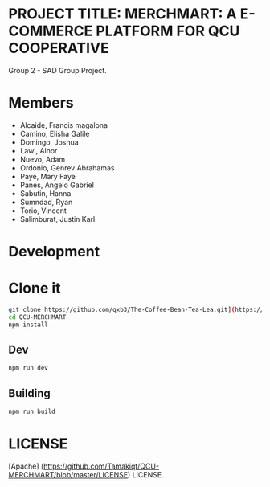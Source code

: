 

# PROJECT TITLE: MERCHMART: A E- COMMERCE PLATFORM FOR QCU COOPERATIVE

Group 2 - SAD Group Project.

# Members

* Alcaide, Francis magalona
* Camino, Elisha Galile
* Domingo, Joshua
* Lawi, Alnor
* Nuevo, Adam
* Ordonio, Genrev Abrahamas
* Paye, Mary Faye
* Panes, Angelo Gabriel
* Sabutin, Hanna
* Sumndad, Ryan
* Torio, Vincent
* Salimburat, Justin Karl


# Development

# Clone it
```sh
git clone https://github.com/qxb3/The-Coffee-Bean-Tea-Lea.git](https://github.com/Tamakiqt/QCU-MERCHMART.git
cd QCU-MERCHMART
npm install
```

## Dev
```sh
npm run dev
```



## Building
```sh
npm run build
```

# LICENSE

[Apache] (https://github.com/Tamakiqt/QCU-MERCHMART/blob/master/LICENSE) LICENSE.
